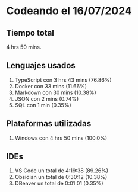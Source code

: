 # Codeando el 16/07/2024

## Tiempo total
4 hrs 50 mins.

## Lenguajes usados
1. TypeScript con 3 hrs 43 mins (76.86%)
1. Docker con 33 mins (11.66%)
1. Markdown con 30 mins (10.38%)
1. JSON con 2 mins (0.74%)
1. SQL con 1 min (0.35%)

## Plataformas utilizadas
1. Windows con 4 hrs 50 mins (100.0%)

## IDEs
1. VS Code un total de 4:19:38 (89.26%)
1. Obsidian un total de 0:30:12 (10.38%)
1. DBeaver un total de 0:01:01 (0.35%)
